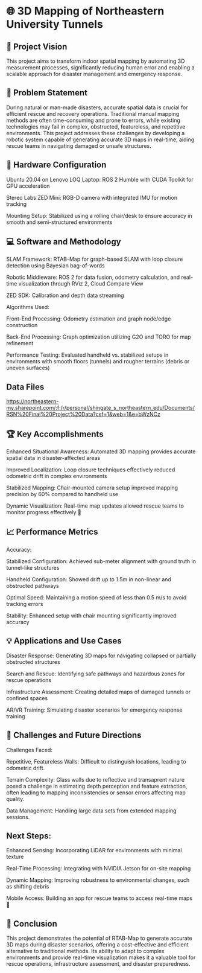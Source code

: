 # 🌐 3D Mapping of Northeastern University Tunnels

## 🌟 Project Vision
This project aims to transform indoor spatial mapping by automating 3D measurement processes, significantly reducing human error and enabling a scalable approach for disaster management and emergency response.

## 📝 Problem Statement
During natural or man-made disasters, accurate spatial data is crucial for efficient rescue and recovery operations. Traditional manual mapping methods are often time-consuming and prone to errors, while existing technologies may fail in complex, obstructed,  featureless, and repetitive environments. This project addresses these challenges by developing a robotic system capable of generating accurate 3D maps in real-time, aiding rescue teams in navigating damaged or unsafe structures.

## 🔧 Hardware Configuration
Ubuntu 20.04 on Lenovo LOQ Laptop: ROS 2 Humble with CUDA Toolkit for GPU acceleration

Stereo Labs ZED Mini: RGB-D camera with integrated IMU for motion tracking

Mounting Setup: Stabilized using a rolling chair/desk to ensure accuracy in smooth and semi-structured environments

## 💻 Software and Methodology
SLAM Framework: RTAB-Map for graph-based SLAM with loop closure detection using Bayesian bag-of-words

Robotic Middleware: ROS 2 for data fusion, odometry calculation, and real-time visualization through RViz 2, Cloud Compare View

ZED SDK: Calibration and depth data streaming

Algorithms Used:

Front-End Processing: Odometry estimation and graph node/edge construction

Back-End Processing: Graph optimization utilizing G2O and TORO for map refinement

Performance Testing: Evaluated handheld vs. stabilized setups in environments with smooth floors (tunnels) and rougher terrains (debris or uneven surfaces)

## Data Files
https://northeastern-my.sharepoint.com/:f:/r/personal/shingate_s_northeastern_edu/Documents/RSN%20Final%20Project%20Data?csf=1&web=1&e=bWzNCz

## 🏆 Key Accomplishments
Enhanced Situational Awareness: Automated 3D mapping provides accurate spatial data in disaster-affected areas

Improved Localization: Loop closure techniques effectively reduced odometric drift in complex environments

Stabilized Mapping: Chair-mounted camera setup improved mapping precision by 60% compared to handheld use

Dynamic Visualization: Real-time map updates allowed rescue teams to monitor progress effectively 📡

## 📈 Performance Metrics
Accuracy:

Stabilized Configuration: Achieved sub-meter alignment with ground truth in tunnel-like structures

Handheld Configuration: Showed drift up to 1.5m in non-linear and obstructed pathways

Optimal Speed: Maintaining a motion speed of less than 0.5 m/s to avoid tracking errors

Stability: Enhanced setup with chair mounting significantly improved accuracy

## 💡 Applications and Use Cases
Disaster Response: Generating 3D maps for navigating collapsed or partially obstructed structures

Search and Rescue: Identifying safe pathways and hazardous zones for rescue operations

Infrastructure Assessment: Creating detailed maps of damaged tunnels or confined spaces

AR/VR Training: Simulating disaster scenarios for emergency response training

## 🚀 Challenges and Future Directions
Challenges Faced:

Repetitive, Featureless Walls: Difficult to distinguish locations, leading to odometric drift.

Terrain Complexity: Glass walls due to reflective and transaprent nature posed a challenge in estimating depth perception and feature extraction, often leading to mapping inconsistencies or sensor errors affecting map quality.

Data Management: Handling large data sets from extended mapping sessions.

## Next Steps:

Enhanced Sensing: Incorporating LiDAR for environments with minimal texture

Real-Time Processing: Integrating with NVIDIA Jetson for on-site mapping

Dynamic Mapping: Improving robustness to environmental changes, such as shifting debris

Mobile Access: Building an app for rescue teams to access real-time maps 📱

## 📌 Conclusion
This project demonstrates the potential of RTAB-Map to generate accurate 3D maps during disaster scenarios, offering a cost-effective and efficient alternative to traditional methods. Its ability to adapt to complex environments and provide real-time visualization makes it a valuable tool for rescue operations, infrastructure assessment, and disaster preparedness.

